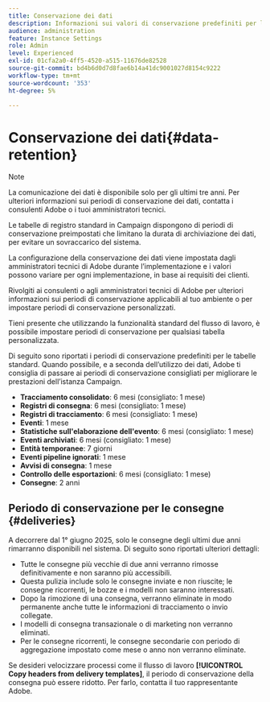 ```yaml
---
title: Conservazione dei dati
description: Informazioni sui valori di conservazione predefiniti per le tabelle standard
audience: administration
feature: Instance Settings
role: Admin
level: Experienced
exl-id: 01cfa2a0-4ff5-4520-a515-11676de82528
source-git-commit: bd4b6d0d7d8fae6b14a41dc9001027d8154c9222
workflow-type: tm+mt
source-wordcount: '353'
ht-degree: 5%

---
```


# Conservazione dei dati{#data-retention}

>[!NOTE]
>
>La comunicazione dei dati è disponibile solo per gli ultimi tre anni. Per ulteriori informazioni sui periodi di conservazione dei dati, contatta i consulenti Adobe o i tuoi amministratori tecnici.

Le tabelle di registro standard in Campaign dispongono di periodi di conservazione preimpostati che limitano la durata di archiviazione dei dati, per evitare un sovraccarico del sistema.

La configurazione della conservazione dei dati viene impostata dagli amministratori tecnici di Adobe durante l’implementazione e i valori possono variare per ogni implementazione, in base ai requisiti dei clienti.

Rivolgiti ai consulenti o agli amministratori tecnici di Adobe per ulteriori informazioni sui periodi di conservazione applicabili al tuo ambiente o per impostare periodi di conservazione personalizzati.

Tieni presente che utilizzando la funzionalità standard del flusso di lavoro, è possibile impostare periodi di conservazione per qualsiasi tabella personalizzata.

Di seguito sono riportati i periodi di conservazione predefiniti per le tabelle standard. Quando possibile, e a seconda dell’utilizzo dei dati, Adobe ti consiglia di passare ai periodi di conservazione consigliati per migliorare le prestazioni dell’istanza Campaign.

* **Tracciamento consolidato**: 6 mesi (consigliato: 1 mese)
* **Registri di consegna**: 6 mesi (consigliato: 1 mese)
* **Registri di tracciamento**: 6 mesi (consigliato: 1 mese)
* **Eventi**: 1 mese
* **Statistiche sull&#39;elaborazione dell&#39;evento**: 6 mesi (consigliato: 1 mese)
* **Eventi archiviati**: 6 mesi (consigliato: 1 mese)
* **Entità temporanee**: 7 giorni
* **Eventi pipeline ignorati**: 1 mese
* **Avvisi di consegna**: 1 mese
* **Controllo delle esportazioni**: 6 mesi (consigliato: 1 mese)
* **Consegne**: 2 anni

## Periodo di conservazione per le consegne {#deliveries}

<!-- By default, the retention period for deliveries is unlimited.-->

A decorrere dal 1° giugno 2025, solo le consegne degli ultimi due anni rimarranno disponibili nel sistema. Di seguito sono riportati ulteriori dettagli:

* Tutte le consegne più vecchie di due anni verranno rimosse definitivamente e non saranno più accessibili.
* Questa pulizia include solo le consegne inviate e non riuscite; le consegne ricorrenti, le bozze e i modelli non saranno interessati.
* Dopo la rimozione di una consegna, verranno eliminate in modo permanente anche tutte le informazioni di tracciamento o invio collegate.
* I modelli di consegna transazionale o di marketing non verranno eliminati.
* Per le consegne ricorrenti, le consegne secondarie con periodo di aggregazione impostato come mese o anno non verranno eliminate.

Se desideri velocizzare processi come il flusso di lavoro **[!UICONTROL Copy headers from delivery templates]**, il periodo di conservazione della consegna può essere ridotto. Per farlo, contatta il tuo rappresentante Adobe.

<!--

However, if there is a high volume of deliveries on your instance, you can update the **NmsCleanup_DeliveryPurgeDelay** option available from the **[!UICONTROL Administration]** > **[!UICONTROL Application settings]** menu.

Each time the **[!UICONTROL Database cleanup]** workflow is run, the deliveries meeting the conditions set for this option will be deleted.

-->

<!--

When updating the **NmsCleanup_DeliveryPurgeDelay** option, it is recommended to proceed gradually with multiple iterations. For example, you can start by setting the value to 300 days, then 180 days, then 120 days, and so on - making sure iterations are at least 2 days apart. Otherwise, the **[!UICONTROL Database cleanup]** workflow may take much longer because of a large number of deliveries to delete.

This action can help speeding up processes such as the **[!UICONTROL Copy headers from delivery templates]** workflow. Learn more on technical workflows in [this section](technical-workflows.md).

The default value for the **NmsCleanup_DeliveryPurgeDelay** option is `-1`. In this case, no delivery is deleted.

For example, if you set it to `180`, any non-template deliveries that have not been updated in the last 180 days will be deleted when the **[!UICONTROL Database cleanup]** workflow is run.

-->


